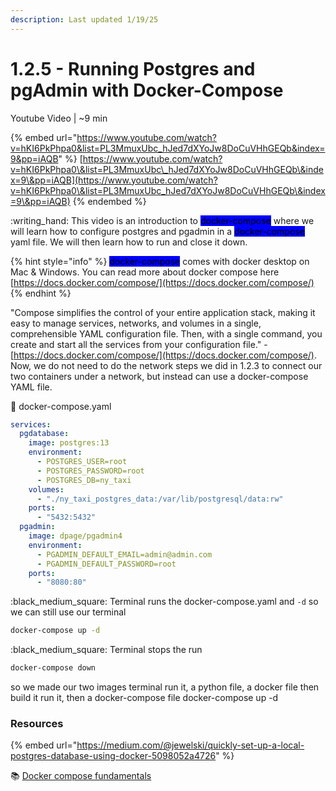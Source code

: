 ```yaml
---
description: Last updated 1/19/25
---
```


# 1.2.5 - Running Postgres and pgAdmin with Docker-Compose

Youtube Video | \~9 min

{% embed url="https://www.youtube.com/watch?v=hKI6PkPhpa0&list=PL3MmuxUbc_hJed7dXYoJw8DoCuVHhGEQb&index=9&pp=iAQB" %}
[https://www.youtube.com/watch?v=hKI6PkPhpa0\&list=PL3MmuxUbc\_hJed7dXYoJw8DoCuVHhGEQb\&index=9\&pp=iAQB](https://www.youtube.com/watch?v=hKI6PkPhpa0\&list=PL3MmuxUbc_hJed7dXYoJw8DoCuVHhGEQb\&index=9\&pp=iAQB)
{% endembed %}

:writing\_hand: This video is an introduction to <mark style="background-color:blue;">docker-compose</mark> where we will learn how to configure postgres and pgadmin in a <mark style="background-color:blue;">docker-compose</mark> yaml file. We will then learn how to run and close it down.

{% hint style="info" %}
<mark style="background-color:blue;">docker-compose</mark> comes with docker desktop on Mac & Windows. You can read more about docker compose here [https://docs.docker.com/compose/](https://docs.docker.com/compose/)
{% endhint %}

"Compose simplifies the control of your entire application stack, making it easy to manage services, networks, and volumes in a single, comprehensible YAML configuration file. Then, with a single command, you create and start all the services from your configuration file." - [https://docs.docker.com/compose/](https://docs.docker.com/compose/). Now, we do not need to do the network steps we did in 1.2.3 to connect our two containers under a network, but instead can use a docker-compose YAML file.

:pencil: docker-compose.yaml

```yaml
services:
  pgdatabase:
    image: postgres:13
    environment:
      - POSTGRES_USER=root
      - POSTGRES_PASSWORD=root
      - POSTGRES_DB=ny_taxi
    volumes:
      - "./ny_taxi_postgres_data:/var/lib/postgresql/data:rw"
    ports:
      - "5432:5432"
  pgadmin:
    image: dpage/pgadmin4
    environment:
      - PGADMIN_DEFAULT_EMAIL=admin@admin.com
      - PGADMIN_DEFAULT_PASSWORD=root
    ports:
      - "8080:80"
```

:black\_medium\_square: Terminal runs the docker-compose.yaml  and `-d` so we can still use our terminal

```bash
docker-compose up -d
```

:black\_medium\_square: Terminal stops the run

```bash
docker-compose down
```

so we made our two images terminal run it, a python file, a docker file then build it run it, then a docker-compose file docker-compose up -d

### Resources

{% embed url="https://medium.com/@jewelski/quickly-set-up-a-local-postgres-database-using-docker-5098052a4726" %}

:books: [Docker compose fundamentals](https://docs.docker.com/compose/gettingstarted/)

